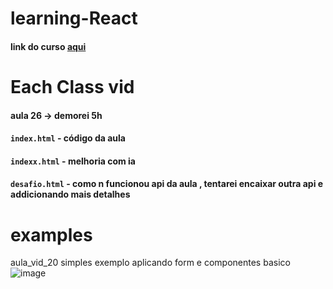 # learning-React
#### link do curso [aqui](https://egghead.io/lessons/react-make-http-requests-with-react-e06e2e96)
# Each Class vid 
#### aula 26 -> demorei 5h
#### `index.html`  - código da aula
#### `indexx.html` - melhoria com ia
#### `desafio.html` - como n funcionou api da aula , tentarei encaixar outra api e addicionando mais detalhes

# examples
aula_vid_20 simples exemplo aplicando form e componentes basico
![image](https://github.com/ThiagoMassenoMaciel/learning-React/assets/107934374/dea04ecc-5905-4c42-873c-53679ad95326)
